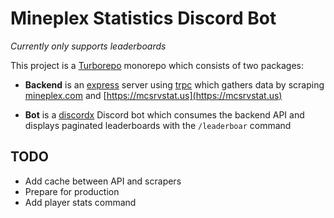 # Mineplex Statistics Discord Bot

*Currently only supports leaderboards*

This project is a [Turborepo](https://turbo.build/repo) monorepo which consists of two packages:

- **Backend** is an [express](https://expressjs.com) server using [trpc](https://trpc.io) which gathers data by scraping [mineplex.com](https://www.mineplex.com/home/) and [https://mcsrvstat.us](https://mcsrvstat.us)

- **Bot** is a [discordx](https://discordx.js.org) Discord bot which consumes the backend API and displays paginated leaderboards with the `/leaderboar` command

## TODO

- Add cache between API and scrapers
- Prepare for production
- Add player stats command
